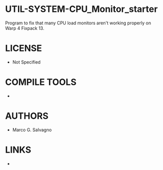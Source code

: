 UTIL-SYSTEM-CPU_Monitor_starter
===============================

Program to fix that many CPU load monitors aren't working properly on Warp 4 Fixpack 13.

LICENSE
===============
* Not Specified

COMPILE TOOLS
===============
* 

AUTHORS
===============
* Marco G. Salvagno

LINKS
===============
* 

